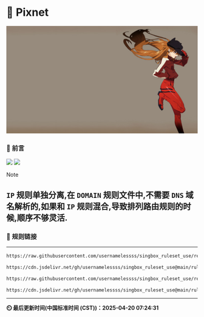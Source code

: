 
# 🧸 Pixnet
![](https://raw.githubusercontent.com/usernamelessss/picture-bed/main/images/202504042256831.jpg)
### 📣 前言
![](https://shields.io/badge/-移除重复规则-ff69b4) ![](https://shields.io/badge/-IP&nbsp;规则单独存放不与&nbsp;DOMAIN&nbsp;等混合-green)
> [!NOTE]
**`IP` 规则单独分离,在 `DOMAIN` 规则文件中,不需要 `DNS` 域名解析的,如果和 `IP` 规则混合,导致排列路由规则的时候,顺序不够灵活.**
---

###  🔗 规则链接
---

```url
https://raw.githubusercontent.com/usernamelessss/singbox_ruleset_use/refs/heads/main/rule/Pixnet/Pixnet_No_IP.json
```

```url
https://cdn.jsdelivr.net/gh/usernamelessss/singbox_ruleset_use@main/rule/Pixnet/Pixnet_No_IP.json
```

```url
https://raw.githubusercontent.com/usernamelessss/singbox_ruleset_use/refs/heads/main/rule/Pixnet/Pixnet_No_IP.srs
```

```url
https://cdn.jsdelivr.net/gh/usernamelessss/singbox_ruleset_use@main/rule/Pixnet/Pixnet_No_IP.srs
```

---
**⏲️ 最后更新时间(中国标准时间 (CST))：2025-04-20 07:24:31**